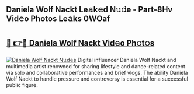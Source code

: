 ## Daniela Wolf Nackt Le𝚊k𝚎d N𝚞𝚍e - Part-8Hv Vid𝚎o Photos Le𝚊ks 0WOaf

# <h2><a href="http://fb7m1i.evod.top/?m=Daniela+Wolf+Nackt">🔗 👉🔴 Daniela Wolf Nackt Vid𝚎o Ph𝚘t𝚘s</a></h2>

[![Daniela Wolf Nackt N𝚞d𝚎s](https://i.imgur.com/8V9OHl7.gif)](http://fb7m1i.evod.top/?m=Daniela+Wolf+Nackt)
Digital influencer Daniela Wolf Nackt and multimedia artist renowned for sharing lifestyle and dance-related content via solo and collaborative performances and brief vlogs. The ability Daniela Wolf Nackt to handle pressure and controversy is essential for a successful public figure. 
